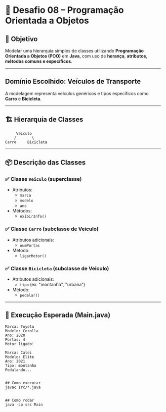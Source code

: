 # 🚗 Desafio 08 – Programação Orientada a Objetos

## 🎯 Objetivo

Modelar uma hierarquia simples de classes utilizando **Programação Orientada a Objetos (POO)** em **Java**, com uso de **herança**, **atributos**, **métodos comuns e específicos**.

---

##  Domínio Escolhido: Veículos de Transporte

A modelagem representa veículos genéricos e tipos específicos como **Carro** e **Bicicleta**.

---

## 🏗️ Hierarquia de Classes

         Veiculo
        /       \
    Carro     Bicicleta

---

## 📦 Descrição das Classes

### ✅ Classe `Veiculo` (superclasse)
- Atributos:
  - `marca`
  - `modelo`
  - `ano`
- Métodos:
  - `exibirInfo()`

### ✅ Classe `Carro` (subclasse de Veiculo)
- Atributos adicionais:
  - `numPortas`
- Método:
  - `ligarMotor()`

### ✅ Classe `Bicicleta` (subclasse de Veiculo)
- Atributos adicionais:
  - `tipo` (ex: "montanha", "urbana")
- Método:
  - `pedalar()`

---

## 🧪 Execução Esperada (Main.java)

```text
Marca: Toyota
Modelo: Corolla
Ano: 2020
Portas: 4
Motor ligado!

Marca: Caloi
Modelo: Elite
Ano: 2021
Tipo: montanha
Pedalando...


## Como executar
javac src/*.java


## Como rodar
java -cp src Main
